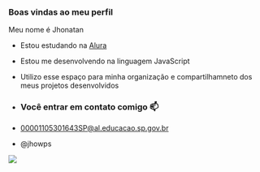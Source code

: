 ### Boas vindas ao meu perfil

Meu nome é Jhonatan 

- Estou estudando na [Alura](https://www.Alura.com.br)
 - Estou me desenvolvendo na linguagem JavaScript
- Utilizo esse espaço para minha organização e compartilhamneto dos meus projetos desenvolvidos

- ### Você entrar em contato comigo 📫

- 00001105301643SP@al.educacao.sp.gov.br

- @jhowps

![](https://media1.tenor.com/m/VIeZe7ZCxIMAAAAd/phil-foden-foden.gif)
